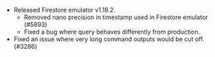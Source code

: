- Released Firestore emulator v1.18.2.
  - Removed nano precision in timestamp used in Firestore emulator (#5893)
  - Fixed a bug where query behaves differently from production.
- Fixed an issue where very long command outputs would be cut off. (#3286)
